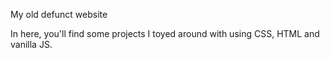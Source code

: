 My old defunct website

In here, you'll find some projects I toyed around with using CSS, HTML and vanilla JS.
